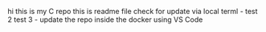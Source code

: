 hi
this is my C repo
this is readme file
check for update via local terml - test 2
test 3 - update the repo inside the docker using VS Code
